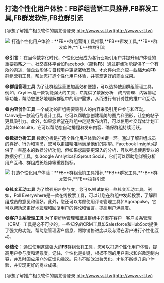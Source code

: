 ## **打造个性化用户体验：**FB**群组营销工具推荐,**FB**群发工具,**FB**群发软件,**FB**拉群引流**

[😍想了解推广相关软件的朋友请登录 http://www.vst.tw](http://www.vst.tw)

 <center><img src="https://vst.tw/MP4/tuiguang/png/7.png" alt="打造个性化用户体验：**FB**群组营销工具推荐,**FB**群发工具,**FB**群发软件,**FB**拉群引流"></center>

**😄引言：**
在当今数字化时代，个性化已经成为各行业吸引用户并提升用户体验的重要策略之一。社交媒体平台如Facebook（简称**FB**）通过群组功能提供了一个有效的渠道，使企业能够与目标用户更紧密地互动。本文将向您介绍一些强大的**FB**群组营销工具，帮助您打造个性化用户体验，并实现更好的商业成果。

**😄群组管理工具**
为了让群组运营更加高效和便捷，可以选择使用群组管理工具。例如，Grytics是一款功能强大的工具，它提供了数据分析、成员管理、内容排程等功能，帮助您更好地理解群组中的用户需求，从而进行有针对性的推广和互动。

**😄内容创作工具**
一个成功的群组需要吸引人的内容来吸引用户参与和互动。Canva是一款流行的设计工具，它可以帮助您创建精美的图片和图形，让您的帖子更具吸引力。此外，如果您希望在群组中定期发布内容，可以使用社交媒体计划工具如Hootsuite，它可以帮助您自动排程和发布内容，确保群组持续活跃。

**😄数据分析工具**
数据分析是打造个性化用户体验的关键一环。通过了解群组成员的喜好、行为和需求，您可以更加精准地满足他们的期望。Facebook Insights提供了一些基本的数据分析功能，但如果您需要更深入的分析，可以考虑使用专业的数据分析工具，如Google Analytics和Sprout Social，它们可以帮助您详细分析用户互动、群组成长趋势等重要指标。

 <center><img src="https://vst.tw/MP4/tuiguang/png/3.png" alt="打造个性化用户体验：**FB**群组营销工具推荐,**FB**群发工具,**FB**群发软件,**FB**拉群引流"></center>

**😄社交互动工具**
为了增强用户参与度，您可以尝试使用一些社交互动工具。例如，Poll Everywhere是一款在线投票工具，可以让您在群组中发起投票，了解群组成员的意见和偏好。此外，您还可以考虑使用评论管理工具如Agorapulse，它可以帮助您更好地管理和回复用户的评论和留言，提高用户满意度。

**😄客户关系管理工具**
为了更好地管理和跟进群组中的潜在客户，客户关系管理（CRM）工具是必不可少的。一些知名的CRM工具如Salesforce和HubSpot提供了强大的功能，帮助您管理客户信息、跟踪销售进度以及与潜在客户进行个性化互动。

**😄结论：**
通过使用这些强大的**FB**群组营销工具，您可以打造个性化用户体验，提高用户参与度和满意度。记住，个性化是关键，根据不同的用户需求和兴趣定制内容，并及时回应用户的反馈和建议。只有不断改进和优化，才能不断提升用户体验，并实现更好的商业成果。

[😍想了解推广相关软件的朋友请登录 http://www.vst.tw](http://www.vst.tw)



